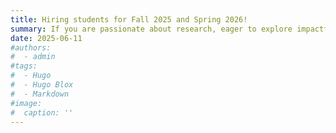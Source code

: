 ```yaml
---
title: Hiring students for Fall 2025 and Spring 2026!
summary: If you are passionate about research, eager to explore impactful ideas, and committed to producing high-quality work, I would love to connect. Please feel free to reach out via my email which is ashrafi@utdallas.edu
date: 2025-06-11
#authors:
#  - admin
#tags:
#  - Hugo
#  - Hugo Blox
#  - Markdown
#image:
#  caption: ''
---
```


<!--
Hugo Blox is designed to give technical content creators a seamless experience. You can focus on the content and Hugo Blox handles the rest.

Use popular tools such as Plotly, Mermaid, and data frames.

## Charts

Hugo Blox supports the popular [Plotly](https://plot.ly/) format for interactive data visualizations. With Plotly, you can design almost any kind of visualization you can imagine!

Save your Plotly JSON in your page folder, for example `line-chart.json`, and then add the `{{</* chart data="line-chart" */>}}` shortcode where you would like the chart to appear.

Demo:

{{< chart data="line-chart" >}}

You might also find the [Plotly JSON Editor](http://plotly-json-editor.getforge.io/) useful.

## Diagrams

Hugo Blox supports the _Mermaid_ Markdown extension for diagrams.

-->
